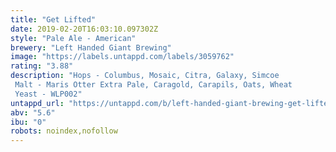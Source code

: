 ```yaml
---
title: "Get Lifted"
date: 2019-02-20T16:03:10.097302Z
style: "Pale Ale - American"
brewery: "Left Handed Giant Brewing"
image: "https://labels.untappd.com/labels/3059762"
rating: "3.88"
description: "Hops - Columbus, Mosaic, Citra, Galaxy, Simcoe Malt - Maris Otter Extra Pale, Caragold, Carapils, Oats, Wheat Yeast - WLP002"
untappd_url: "https://untappd.com/b/left-handed-giant-brewing-get-lifted/3059762"
abv: "5.6"
ibu: "0"
robots: noindex,nofollow
---
```

